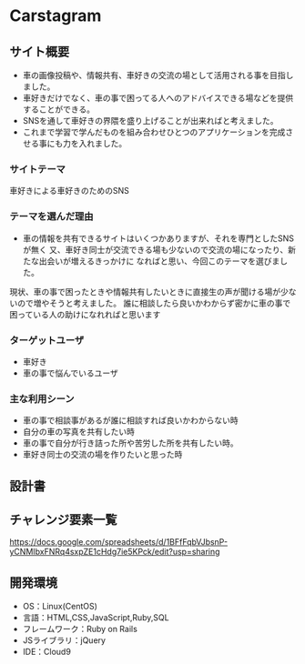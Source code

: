 # Carstagram

## サイト概要
- 車の画像投稿や、情報共有、車好きの交流の場として活用される事を目指しました。
- 車好きだけでなく、車の事で困ってる人へのアドバイスできる場などを提供することができる。
- SNSを通して車好きの界隈を盛り上げることが出来ればと考えました。
- これまで学習で学んだものを組み合わせひとつのアプリケーションを完成させる事にも力を入れました。

### サイトテーマ
車好きによる車好きのためのSNS

### テーマを選んだ理由
- 車の情報を共有できるサイトはいくつかありますが、それを専門としたSNSが無く
又、車好き同士が交流できる場も少ないので交流の場になったり、新たな出会いが増えるきっかけに
なればと思い、今回このテーマを選びました。

現状、車の事で困ったときや情報共有したいときに直接生の声が聞ける場が少ないので増やそうと考えました。
誰に相談したら良いかわからず密かに車の事で困っている人の助けになれればと思います


### ターゲットユーザ
- 車好き
- 車の事で悩んでいるユーザ

### 主な利用シーン
- 車の事で相談事があるが誰に相談すれば良いかわからない時
- 自分の車の写真を共有したい時
- 車の事で自分が行き詰った所や苦労した所を共有したい時。
- 車好き同士の交流の場を作りたいと思った時

## 設計書


## チャレンジ要素一覧
https://docs.google.com/spreadsheets/d/1BFfFqbVJbsnP-yCNMIbxFNRq4sxpZE1cHdg7ie5KPck/edit?usp=sharing

## 開発環境
- OS：Linux(CentOS)
- 言語：HTML,CSS,JavaScript,Ruby,SQL
- フレームワーク：Ruby on Rails
- JSライブラリ：jQuery
- IDE：Cloud9